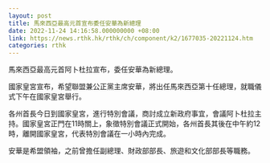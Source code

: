 ```yaml
---
layout: post
title: 馬來西亞最高元首宣布委任安華為新總理
date: 2022-11-24 14:16:58.000000000 +08:00
link: https://news.rthk.hk/rthk/ch/component/k2/1677035-20221124.htm
categories: rthk
---
```


馬來西亞最高元首阿卜杜拉宣布，委任安華為新總理。

國家皇宮宣布，希望聯盟兼公正黨主席安華，將出任馬來西亞第十任總理，就職儀式下午在國家皇宮舉行。

各州首長今日到國家皇宮，進行特別會議，商討成立新政府事宜，會議阿卜杜拉主持。國家皇宮正門在11時關上，象徵特別會議正式開始，各州首長其後在中午約12時，離開國家皇宮，代表特別會議在一小時內完成。

安華是希盟領袖，之前曾擔任副總理、財政部部長、旅遊和文化部部長等職務。
